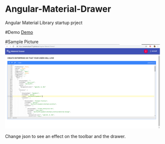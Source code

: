 # Angular-Material-Drawer
Angular Material Library startup prject

#Demo
<a href="https://ansarisufiyan777.github.io/Angular-Material-Drawer/"> Demo </a>

#Sample Picture
![Sample picture](https://raw.githubusercontent.com/ansarisufiyan777/Angular-Material-Drawer/master/res.PNG)

Change json to see an effect on the toolbar and the drawer.